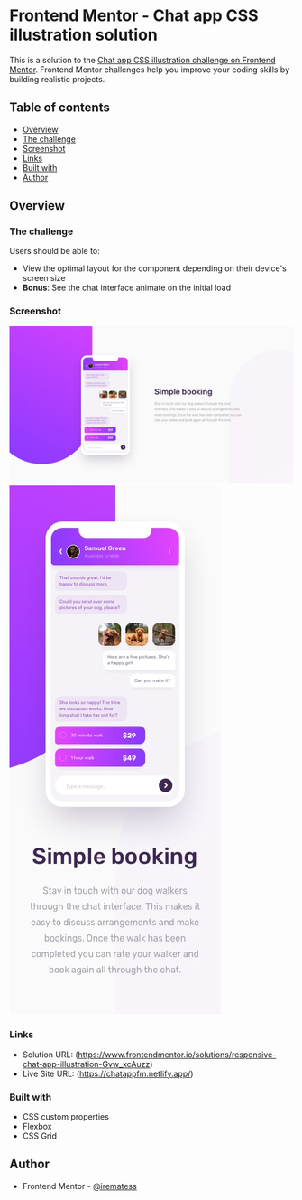 # Frontend Mentor - Chat app CSS illustration solution

This is a solution to the [Chat app CSS illustration challenge on Frontend Mentor](https://www.frontendmentor.io/challenges/chat-app-css-illustration-O5auMkFqY). Frontend Mentor challenges help you improve your coding skills by building realistic projects. 

## Table of contents

- [Overview](#overview)
- [The challenge](#the-challenge)
- [Screenshot](#screenshot)
- [Links](#links)
- [Built with](#built-with)
- [Author](#author)


## Overview

### The challenge

Users should be able to:

- View the optimal layout for the component depending on their device's screen size
- **Bonus**: See the chat interface animate on the initial load

### Screenshot

![](./design/desktop-design.jpg)
![](./design/mobile-design.jpg)


### Links

- Solution URL: (https://www.frontendmentor.io/solutions/responsive-chat-app-illustration-Gvw_xcAuzz)
- Live Site URL: (https://chatappfm.netlify.app/)



### Built with

- CSS custom properties
- Flexbox
- CSS Grid


## Author

- Frontend Mentor - [@irematess](https://www.frontendmentor.io/profile/irematess)



